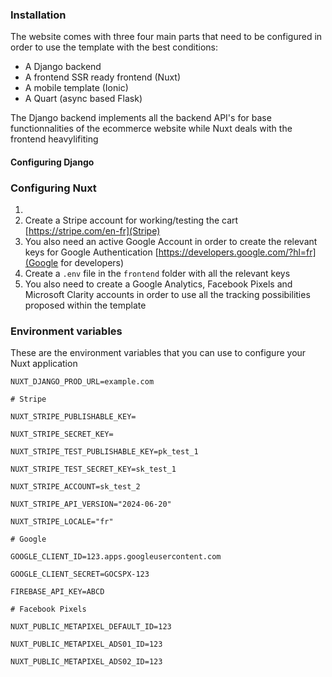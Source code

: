 ### Installation

The website comes with three four main parts that need to be configured in order to use the template with the best conditions:

* A Django backend
* A frontend SSR ready frontend (Nuxt)
* A mobile template (Ionic)
* A Quart (async based Flask)

The Django backend implements all the backend API's for base functionnalities of the ecommerce website while Nuxt deals with the frontend heavylifiting

#### Configuring Django


### Configuring Nuxt

1.
2. Create a Stripe account for working/testing the cart [https://stripe.com/en-fr](Stripe)
3. You also need an active Google Account in order to create the relevant keys for Google Authentication [https://developers.google.com/?hl=fr](Google for developers)
4. Create a `.env` file in the `frontend` folder with all the relevant keys
5. You also need to create a Google Analytics, Facebook Pixels and Microsoft Clarity accounts in order to use all the tracking possibilities proposed within the template

### Environment variables

These are the environment variables that you can use to configure your Nuxt application

```env
NUXT_DJANGO_PROD_URL=example.com

# Stripe

NUXT_STRIPE_PUBLISHABLE_KEY=

NUXT_STRIPE_SECRET_KEY=

NUXT_STRIPE_TEST_PUBLISHABLE_KEY=pk_test_1

NUXT_STRIPE_TEST_SECRET_KEY=sk_test_1

NUXT_STRIPE_ACCOUNT=sk_test_2

NUXT_STRIPE_API_VERSION="2024-06-20"

NUXT_STRIPE_LOCALE="fr"

# Google

GOOGLE_CLIENT_ID=123.apps.googleusercontent.com

GOOGLE_CLIENT_SECRET=GOCSPX-123

FIREBASE_API_KEY=ABCD

# Facebook Pixels

NUXT_PUBLIC_METAPIXEL_DEFAULT_ID=123

NUXT_PUBLIC_METAPIXEL_ADS01_ID=123

NUXT_PUBLIC_METAPIXEL_ADS02_ID=123
```
